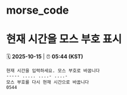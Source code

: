 # morse_code
# 현재 시간을 모스 부호 표시
<!-- MORSE_TIME_START -->
🗓️ **2025-10-15** | ⏰ **05:44 (KST)**

```
현재 시간을 입력하세요. 모스 부호로 바꿉니다
----- ..... ....- ....-
모스 부호를 다시 현재 시간으로 바꿉니다
0544
```
<!-- MORSE_TIME_END -->
